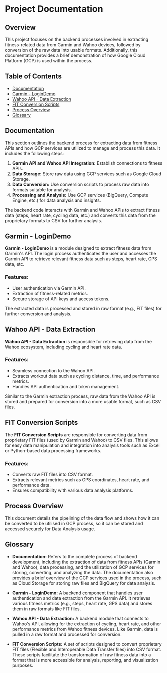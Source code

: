 # Project Documentation

## Overview

This project focuses on the backend processes involved in extracting fitness-related data from Garmin and Wahoo devices, followed by conversion of the raw data into usable formats. Additionally, this documentation provides a brief demonstration of how Google Cloud Platform (GCP) is used within the process.

## Table of Contents
- [Documentation](#documentation)
- [Garmin - LoginDemo](#garmin---logindemo)
- [Wahoo API - Data Extraction](#wahoo-api---data-extraction)
- [FIT Conversion Scripts](#fit-conversion-scripts)
- [Process Overview](#process-overview)
- [Glossary](#glossary)

## Documentation

This section outlines the backend process for extracting data from fitness APIs and how GCP services are utilized to manage and process this data. It includes the following steps:

1. **Garmin API and Wahoo API Integration:** Establish connections to fitness APIs.
2. **Data Storage:** Store raw data using GCP services such as Google Cloud Storage.
3. **Data Conversion:** Use conversion scripts to process raw data into formats suitable for analysis.
4. **Processing and Analysis:** Use GCP services (BigQuery, Compute Engine, etc.) for data analysis and insights.

The backend code interacts with Garmin and Wahoo APIs to extract fitness data (steps, heart rate, cycling data, etc.) and converts this data from the proprietary formats to CSV for further analysis.

## Garmin - LoginDemo

**Garmin - LoginDemo** is a module designed to extract fitness data from Garmin's API. The login process authenticates the user and accesses the Garmin API to retrieve relevant fitness data such as steps, heart rate, GPS data, etc.

### Features:
- User authentication via Garmin API.
- Extraction of fitness-related metrics.
- Secure storage of API keys and access tokens.
  
The extracted data is processed and stored in raw format (e.g., FIT files) for further conversion and analysis.

## Wahoo API - Data Extraction

**Wahoo API - Data Extraction** is responsible for retrieving data from the Wahoo ecosystem, including cycling and heart rate data.

### Features:
- Seamless connection to the Wahoo API.
- Extracts workout data such as cycling distance, time, and performance metrics.
- Handles API authentication and token management.
  
Similar to the Garmin extraction process, raw data from the Wahoo API is stored and prepared for conversion into a more usable format, such as CSV files.

## FIT Conversion Scripts

The **FIT Conversion Scripts** are responsible for converting data from proprietary FIT files (used by Garmin and Wahoo) to CSV files. This allows for easy data manipulation and integration into analysis tools such as Excel or Python-based data processing frameworks.

### Features:
- Converts raw FIT files into CSV format.
- Extracts relevant metrics such as GPS coordinates, heart rate, and performance data.
- Ensures compatibility with various data analysis platforms.

## Process Overview
This document details the pipelining of the data flow and shows how it can be converted to be utilised in GCP process, so it can be stored and accessed securely for Data Analysis usage.

## Glossary

- **Documentation:** Refers to the complete process of backend development, including the extraction of data from fitness APIs (Garmin and Wahoo), data processing, and the utilization of GCP services for storing, converting, and analyzing the data. The documentation also provides a brief overview of the GCP services used in the process, such as Cloud Storage for storing raw files and BigQuery for data analysis.
  
- **Garmin - LoginDemo:** A backend component that handles user authentication and data extraction from the Garmin API. It retrieves various fitness metrics (e.g., steps, heart rate, GPS data) and stores them in raw formats like FIT files.

- **Wahoo API - Data Extraction:** A backend module that connects to Wahoo's API, allowing for the extraction of cycling, heart rate, and other performance metrics from Wahoo fitness devices. Like Garmin, data is pulled in a raw format and processed for conversion.

- **FIT Conversion Scripts:** A set of scripts designed to convert proprietary FIT files (Flexible and Interoperable Data Transfer files) into CSV format. These scripts facilitate the transformation of raw fitness data into a format that is more accessible for analysis, reporting, and visualization purposes.

